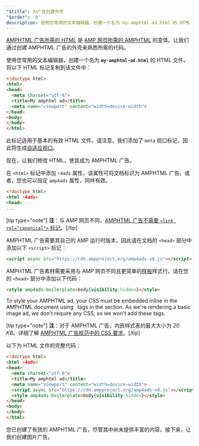```yaml
---
"$title": 为广告创建外壳
"$order": '0'
description: 使用您常用的文本编辑器，创建一个名为 my-amphtml-ad.html 的 HTML 文件。将以下 HTML 标记复制到该文件中：…
---
```


[AMPHTML 广告所需的 HTML](../../../../documentation/guides-and-tutorials/learn/a4a_spec.md) 是 [AMP 网页所需的 AMPHTML](../../../../documentation/guides-and-tutorials/learn/spec/amphtml.md) 的变体。让我们通过创建 AMPHTML 广告的外壳来熟悉所需的代码。

使用您常用的文本编辑器，创建一个名为 **`my-amphtml-ad.html`** 的 HTML 文件。将以下 HTML 标记复制到该文件中：

```html
<!doctype html>
<html>
<head>
  <meta charset="utf-8">
  <title>My amphtml ad</title>
  <meta name="viewport" content="width=device-width">
</head>
<body>
</body>
</html>
```

此标记适用于基本的有效 HTML 文件。请注意，我们添加了 `meta` 视口标记，因此将生成[自适应视口](../../../../documentation/guides-and-tutorials/develop/style_and_layout/responsive_design.md#controlling-the-viewport)。

现在，让我们修改 HTML，使其成为 AMPHTML 广告。

在 `<html>` 标记中添加 `⚡4ads` 属性，该属性可将文档标识为 AMPHTML 广告。或者，您也可以指定 `amp4ads` 属性，同样有效。

```html
<!doctype html>
<html ⚡4ads>
<head>
...
```

[tip type="note"] **注**：与 AMP 网页不同，[AMPHTML 广告不需要 `<link rel="canonical">` 标记](../../../../documentation/guides-and-tutorials/learn/a4a_spec.md#amphtml-ad-format-rules)。[/tip]

AMPHTML 广告需要其自己的 AMP 运行时版本，因此请在文档的 `<head>` 部分中添加以下 `<script>` 标记：

```html
<script async src="https://cdn.ampproject.org/amp4ads-v0.js"></script>
```

AMPHTML 广告素材需要采用与 AMP 网页不同且更简单的[样板](../../../../documentation/guides-and-tutorials/learn/a4a_spec.md#boilerplate)样式行。请在您的 `<head>` 部分中添加以下代码：

```html
<style amp4ads-boilerplate>body{visibility:hidden}</style>
```

To style your AMPHTML ad, your CSS must be embedded inline in the AMPHTML document using <code><style amp-custom></style> </code>tags in the <code></code> section. As we're rendering a basic image ad, we don't require any CSS, so we won't add these tags.

[tip type="note"] **注**：对于 AMPHTML 广告，内嵌样式表的最大大小为 *20 KB*。详细了解 [AMPHTML 广告规范中的 CSS 要求](../../../../documentation/guides-and-tutorials/learn/a4a_spec.md#css)。[/tip]

以下为 HTML 文件的完整代码：

```html
<!doctype html>
<html ⚡4ads>
<head>
  <meta charset="utf-8">
  <title>My amphtml ad</title>
  <meta name="viewport" content="width=device-width">
  <script async src="https://cdn.ampproject.org/amp4ads-v0.js"></script>
  <style amp4ads-boilerplate>body{visibility:hidden}</style>
</head>
<body>
</body>
</html>
```

您已创建了有效的 AMPHTML 广告，尽管其中尚未提供丰富的内容。接下来，让我们创建图片广告。
